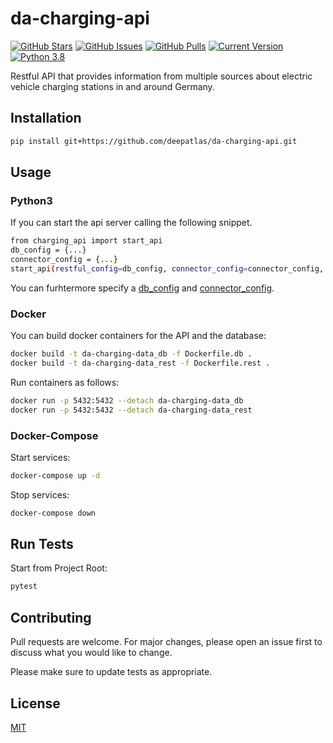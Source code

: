 da-charging-api
============
[![GitHub Stars](https://img.shields.io/github/stars/deepatlas/da-charging-api?style=social)](https://github.com/deepatlas/da-charging-api/stargazers) [![GitHub Issues](https://img.shields.io/github/issues-raw/deepatlas/da-charging-api)](https://github.com/deepatlas/da-charging-api/issues) [![GitHub Pulls](https://img.shields.io/github/issues-pr/deepatlas/da-charging-api)](https://github.com/deepatlas/da-charging-api/pulls) [![Current Version](https://img.shields.io/badge/version-1.0.0-green.svg)](https://github.com/deepatlas/da-charging-api) [![Python 3.8](https://img.shields.io/badge/python-3.8-blue.svg)](https://www.python.org/downloads/release/python-380/)

Restful API that provides information from multiple sources about electric vehicle charging stations in and around Germany.
## Installation
```bash
pip install git+https://github.com/deepatlas/da-charging-api.git
```
## Usage
### Python3
If you can start the api server calling the following snippet.
```bash
from charging_api import start_api
db_config = {...}
connector_config = {...}
start_api(restful_config=db_config, connector_config=connector_config, host="0.0.0.0", port=8080)
```
You can furhtermore specify a [db_config](src/charging_api/server/_config.py) and [connector_config](https://github.com/deepatlas/da-charging-connectors/blob/master/src/charging_stations/connectors/_config.py).
### Docker
You can build docker containers for the API and the database:
```bash
docker build -t da-charging-data_db -f Dockerfile.db . 
docker build -t da-charging-data_rest -f Dockerfile.rest . 
```
Run containers as follows:
```bash
docker run -p 5432:5432 --detach da-charging-data_db
docker run -p 5432:5432 --detach da-charging-data_rest
```

### Docker-Compose
Start services:
```bash
docker-compose up -d
```

Stop services:
```bash
docker-compose down
```

## Run Tests
Start from Project Root:
```bash
pytest
```

## Contributing
Pull requests are welcome. For major changes, please open an issue first to discuss what you would like to change.

Please make sure to update tests as appropriate.

## License
[MIT](https://choosealicense.com/licenses/mit/)